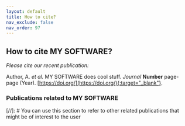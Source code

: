 ```yaml
---
layout: default
title: How to cite?
nav_exclude: false
nav_order: 97
---
```


## How to cite MY SOFTWARE?

*Please cite our recent publication:*

Author, A. _et al._ MY SOFTWARE does cool stuff. _Journal_ **Number** page-page (Year). [https://doi.org/](https://doi.org/){:target="_blank"}.


### Publications related to MY SOFTWARE

[//]: # You can use this section to refer to other related publications that might be of interest to the user